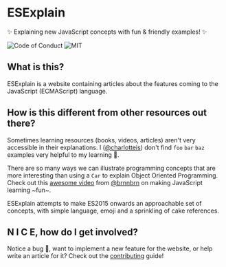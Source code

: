 # ESExplain

:sparkles: Explaining new JavaScript concepts with fun &amp; friendly examples! :sparkles:

![Code of Conduct](https://img.shields.io/badge/%E2%88%9A-Code%20of%20Conduct-orange.svg) ![MIT](https://img.shields.io/badge/license-MIT-blue.svg)

## What is this?

ESExplain is a website containing articles about the features coming to the JavaScript (ECMAScript) language.

## How is this different from other resources out there?

Sometimes learning resources (books, videos, articles) aren't very accessible in their explanations.
I ([@charlotteis][@charlotteis]) don't find `foo` `bar` `baz` examples very helpful to my learning :no_good:.

There are so many ways we can illustrate programming concepts that are more interesting than using a `Car` to explain Object Oriented Programming. Check out this [awesome video][good parts] from [@brnnbrn][@brnnbrn] on making JavaScript learning ~fun~.

ESExplain attempts to make ES2015 onwards an approachable set of concepts, with simple language, emoji and a sprinkling of cake references.

## N I C E, how do I get involved?

Notice a bug :bug:, want to implement a new feature for the website, or help write an article for it? Check out the [contributing][contributing] guide!

[@charlotteis]: https://twitter.com/charlotteis
[good parts]: https://www.youtube.com/watch?v=2ypYniQa7_o
[@brnnbrn]: https://twitter.com/brnnbrn
[contributing]: CONTRIBUTING.md
